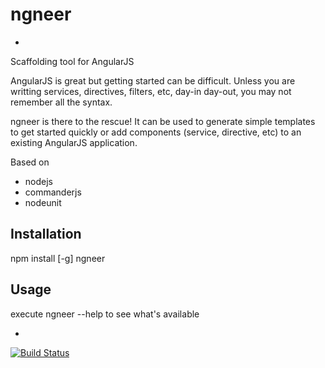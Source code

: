 # ngneer 

-

Scaffolding tool for AngularJS

AngularJS is great but getting started can be difficult. Unless you are writting
services, directives, filters, etc, day-in day-out, you may not remember all the 
syntax. 

ngneer is there to the rescue! It can be used to generate simple templates 
to get started quickly or add components (service, directive, etc) to 
an existing AngularJS application. 

Based on 
- nodejs
- commanderjs
- nodeunit

## Installation

npm install [-g] ngneer

## Usage

execute ngneer --help to see what's available

-

[![Build Status](https://secure.travis-ci.org/stephanebisson/ngneer.png?branch=master)](http://travis-ci.org/stephanebisson/ngneer)

